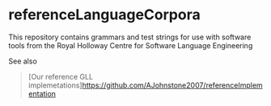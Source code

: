 # referenceLanguageCorpora

This repository contains grammars and test strings for use with software tools from the Royal Holloway Centre for Software Language Engineering

See also

>  [Our reference GLL implemetations]https://github.com/AJohnstone2007/referenceImplementation
